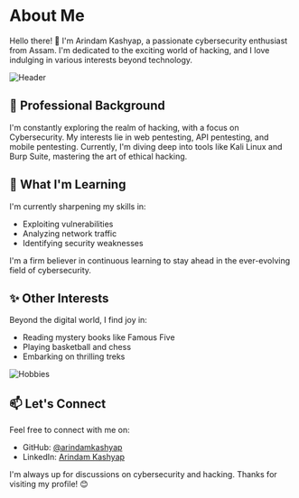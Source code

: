 # About Me

Hello there! 👋 I'm Arindam Kashyap, a passionate cybersecurity enthusiast from Assam. I'm dedicated to the exciting world of hacking, and I love indulging in various interests beyond technology.

![Header](images/header.gif)

## 💼 Professional Background

I'm constantly exploring the realm of hacking, with a focus on Cybersecurity. My interests lie in web pentesting, API pentesting, and mobile pentesting. Currently, I'm diving deep into tools like Kali Linux and Burp Suite, mastering the art of ethical hacking.

## 🌱 What I'm Learning

I'm currently sharpening my skills in:

- Exploiting vulnerabilities
- Analyzing network traffic
- Identifying security weaknesses

I'm a firm believer in continuous learning to stay ahead in the ever-evolving field of cybersecurity.

## ✨ Other Interests

Beyond the digital world, I find joy in:

- Reading mystery books like Famous Five
- Playing basketball and chess
- Embarking on thrilling treks

![Hobbies](images/hobbies.gif)

## 📫 Let's Connect

Feel free to connect with me on:

- GitHub: [@arindamkashyap](https://github.com/ArindamKashyap11)
- LinkedIn: [Arindam Kashyap](https://www.linkedin.com/in/ArindamKashyap/)

I'm always up for discussions on cybersecurity and hacking. Thanks for visiting my profile! 😊


<!--- 👋 Hi, I’m @ArindamKashyap11
- 👀 I’m interested in Learning new things , specifically about computers i.e Anything that ultimately connects with computers
- 🌱 I have completed MCA from Tezpur University
- 💞️ I’m looking to collaborate on projects which are helpful for the human race and challenging
- 📫  linkedin.com/in/arindamkashyap
--->
<!---
ArindamKashyap11/ArindamKashyap11 is a ✨ special ✨ repository because its `README.md` (this file) appears on your GitHub profile.
You can click the Preview link to take a look at your changes.
--->
